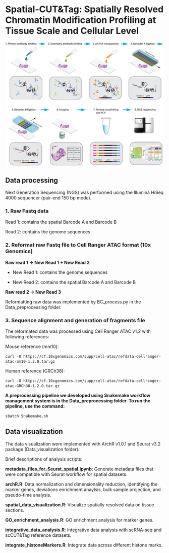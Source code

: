 # Spatial-CUT&Tag: Spatially Resolved Chromatin Modification Profiling at Tissue Scale and Cellular Level

![](./workflow.png)



## Data processing

Next Generation Sequencing (NGS) was performed using the Illumina HiSeq 4000 sequencer (pair-end 150 bp mode). 

### 1. Raw Fastq data

Read 1: contains the spatial Barcode A and Barcode B

Read 2: contains the genome sequences

### 2. Reformat raw Fastq file to Cell Ranger ATAC format (10x Genomics)

**Raw read 1 -> New Read 1 + New Read 2**

- New Read 1: contains the genome sequences

- New Read 2: contains the spatial Barcode A and Barcode B

**Raw read 2 -> New Read 3**

Reformatting raw data was implemented by BC_process.py in the Data_preprocessing folder.

### 3. Sequence alignment and generation of fragments file

The reformated data was processed using Cell Ranger ATAC v1.2 with following references:

Mouse reference (mm10):
```
curl -O https://cf.10xgenomics.com/supp/cell-atac/refdata-cellranger-atac-mm10-1.2.0.tar.gz
```

Human reference (GRCh38):
```
curl -O https://cf.10xgenomics.com/supp/cell-atac/refdata-cellranger-atac-GRCh38-1.2.0.tar.gz
```

**A preprocessing pipeline we developed using Snakemake workflow management system is in the Data_preprocessing folder. To run the pipeline, use the command:**
```
sbatch Snakemake.sh
```

## Data visualization

The data visualization were implemented with ArchR v1.0.1 and Seurat v3.2 package (Data_visualization folder).

Brief descriptions of analysis scripts:

**metadata_files_for_Seurat_spatial.ipynb**: Generate metadata files that were compatible with Seurat workflow for spatial datasets.

**archR.R**: Data normalization and dimensionality reduction, identifying the marker genes, deviations enrichment anaylsis, bulk sample projection, and pseudo-time analysis.

**spatial_data_visualization.R**: Visualize spatially resolved data on tissue sections.

**GO_enrichment_analysis.R**: GO enrichment analysis for marker genes.

**integrative_data_analysis.R**: Integrative data analysis with scRNA-seq and scCUT&Tag reference datasets.

**integrate_histoneMarkers.R**: Integrate data across different histone marks.